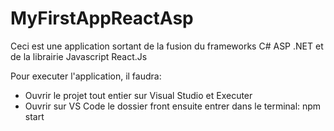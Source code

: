 # MyFirstAppReactAsp
Ceci est une application sortant de la fusion du frameworks C# ASP .NET et de la librairie Javascript React.Js 

Pour executer l'application, il faudra:
- Ouvrir le projet tout entier sur Visual Studio et Executer
- Ouvrir sur VS Code le dossier front ensuite entrer dans le terminal: npm start
  
